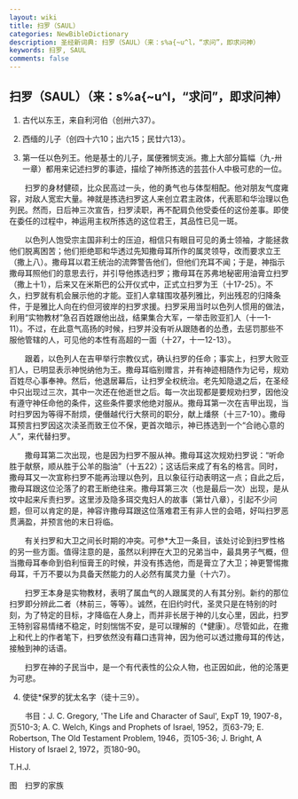 ```yaml
---
layout: wiki
title: 扫罗（SAUL）
categories: NewBibleDictionary
description: 圣经新词典: 扫罗（SAUL）（来：s%a{~u^l，“求问”，即求问神）
keywords: 扫罗, SAUL
comments: false
---
```


## 扫罗（SAUL）（来：s%a{~u^l，“求问”，即求问神）

1. 古代以东王，来自利河伯（创卅六37）。

2. 西缅的儿子（创四十六10；出六15；民廿六13）。

3. 第一任以色列王。他是基士的儿子，属便雅悯支派。撒上大部分篇幅（九-卅一章）都用来记述扫罗的事迹，描绘了神所拣选的芸芸仆人中极可悲的一位。

　　扫罗的身材健硕，比众民高过一头，他的勇气也与体型相配。他对朋友气度雍容，对敌人宽宏大量。神就是拣选扫罗这人来创立君主政体，代表耶和华治理以色列民。然而，日后神三次宣告，扫罗渎职，再不配肩负他受委任的这份差事。即使在委任的过程中，神运用主权所拣选的这位君王，其品性已见一斑。

　　以色列人饱受宗主国非利士的压迫，相信只有眼目可见的勇士领袖，才能拯救他们脱离困苦；他们拒绝耶和华透过先知撒母耳所作的属灵领导，改而要求立王（撒上八）。撒母耳以君王统治的流弊警告他们，但他们充耳不闻；于是，神指示撒母耳照他们的意思去行，并引导他拣选扫罗；撒母耳在苏弗地秘密用油膏立扫罗（撒上十1），后来又在米斯巴的公开仪式中，正式立扫罗为王（十17-25）。不久，扫罗就有机会展示他的才能。亚扪人拿辖围攻基列雅比，列出残忍的归降条件，于是雅比人向在约但河彼岸的扫罗求援。扫罗采用当时以色列人惯用的做法，利用“实物教材”急召百姓跟他出战，结果集合大军，一举击败亚扪人（十一1-11）。不过，在此意气高扬的时候，扫罗并没有听从跟随者的怂恿，去惩罚那些不服他管辖的人，可见他的本性有高超的一面（十27，十一12-13）。

　　跟着，以色列人在吉甲举行宗教仪式，确认扫罗的任命；事实上，扫罗大败亚扪人，已明显表示神悦纳他为王。撒母耳临别赠言，并有神迹相随作为记号，规劝百姓尽心事奉神。然后，他退居幕后，让扫罗全权统治。老先知隐退之后，在圣经中只出现过三次，其中一次还在他逝世之后。每一次出现都是要规劝扫罗，因他没有遵守神任命他的条件，这些条件要求他绝对服从。撒母耳第一次在吉甲出现，当时扫罗因为等得不耐烦，便僭越代行大祭司的职分，献上燔祭（十三7-10）。撒母耳预言扫罗因这次渎圣而致王位不保，更首次暗示，神已拣选到一个“合祂心意的人”，来代替扫罗。

　　撒母耳第二次出现，也是因为扫罗不服从神。撒母耳这次规劝扫罗说：“听命胜于献祭，顺从胜于公羊的脂油”（十五22）；这话后来成了有名的格言。同时，撒母耳又一次宣称扫罗不能再治理以色列，且以象征行动表明这一点；自此之后，撒母耳跟这位沦落了的君王断绝往来。撒母耳第三次（也是最后一次）出现，是从坟中起来斥责扫罗。这里涉及隐多珥交鬼妇人的故事（第廿八章），引起不少问题，但可以肯定的是，神容许撒母耳跟这位落难君王有非人世的会晤，好叫扫罗恶贯满盈，并预言他的末日将临。

　　有关扫罗和大卫之间长时期的冲突。可参*大卫一条目，该处讨论到扫罗性格的另一些方面。值得注意的是，虽然以利押在大卫的兄弟当中，最具男子气概，但当撒母耳奉命到伯利恒膏王的时候，并没有拣选他，而是膏立了大卫；神更警惕撒母耳，千万不要以为具备天然能力的人必然有属灵力量（十六7）。

　　扫罗王本身是实物教材，表明了属血气的人跟属灵的人有其分别。新约的那位扫罗即分辨此二者（林前三，等等）。诚然，在旧约时代，圣灵只是在特别的时刻，为了特定的目标，才降临在人身上，而并非长居于神的儿女心里，因此，扫罗王特别容易情绪不稳定，时刻惴惴不安，是可以理解的（*健康）。尽管如此，在撒上和代上的作者笔下，扫罗依然没有藉口违背神，因为他可以透过撒母耳的传达，接触到神的话语。

　　扫罗在神的子民当中，是一个有代表性的公众人物，也正因如此，他的沦落更为可悲。

4. 使徒*保罗的犹太名字（徒十三9）。

　　书目：J. C. Gregory, 'The Life and Character of Saul', ExpT 19, 1907-8，页510-3; A. C. Welch, Kings and Prophets of Israel, 1952，页63-79; E. Robertson, The Old Testament Problem, 1946，页105-36; J. Bright, A History of Israel 2, 1972，页180-90。

T.H.J.

图　扫罗的家族








